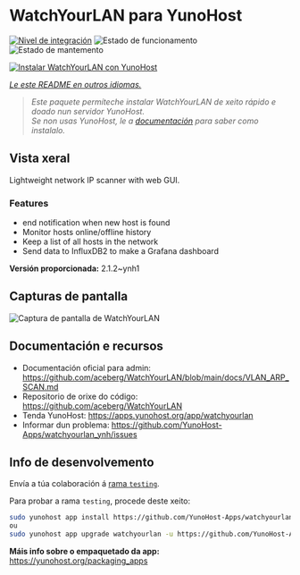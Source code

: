 <!--
NOTA: Este README foi creado automáticamente por <https://github.com/YunoHost/apps/tree/master/tools/readme_generator>
NON debe editarse manualmente.
-->

# WatchYourLAN para YunoHost

[![Nivel de integración](https://apps.yunohost.org/badge/integration/watchyourlan)](https://ci-apps.yunohost.org/ci/apps/watchyourlan/)
![Estado de funcionamento](https://apps.yunohost.org/badge/state/watchyourlan)
![Estado de mantemento](https://apps.yunohost.org/badge/maintained/watchyourlan)

[![Instalar WatchYourLAN con YunoHost](https://install-app.yunohost.org/install-with-yunohost.svg)](https://install-app.yunohost.org/?app=watchyourlan)

*[Le este README en outros idiomas.](./ALL_README.md)*

> *Este paquete permíteche instalar WatchYourLAN de xeito rápido e doado nun servidor YunoHost.*  
> *Se non usas YunoHost, le a [documentación](https://yunohost.org/install) para saber como instalalo.*

## Vista xeral

Lightweight network IP scanner with web GUI.

### Features

- end notification when new host is found
- Monitor hosts online/offline history
- Keep a list of all hosts in the network
- Send data to InfluxDB2 to make a Grafana dashboard


**Versión proporcionada:** 2.1.2~ynh1

## Capturas de pantalla

![Captura de pantalla de WatchYourLAN](./doc/screenshots/Screenshot.png)

## Documentación e recursos

- Documentación oficial para admin: <https://github.com/aceberg/WatchYourLAN/blob/main/docs/VLAN_ARP_SCAN.md>
- Repositorio de orixe do código: <https://github.com/aceberg/WatchYourLAN>
- Tenda YunoHost: <https://apps.yunohost.org/app/watchyourlan>
- Informar dun problema: <https://github.com/YunoHost-Apps/watchyourlan_ynh/issues>

## Info de desenvolvemento

Envía a túa colaboración á [rama `testing`](https://github.com/YunoHost-Apps/watchyourlan_ynh/tree/testing).

Para probar a rama `testing`, procede deste xeito:

```bash
sudo yunohost app install https://github.com/YunoHost-Apps/watchyourlan_ynh/tree/testing --debug
ou
sudo yunohost app upgrade watchyourlan -u https://github.com/YunoHost-Apps/watchyourlan_ynh/tree/testing --debug
```

**Máis info sobre o empaquetado da app:** <https://yunohost.org/packaging_apps>
